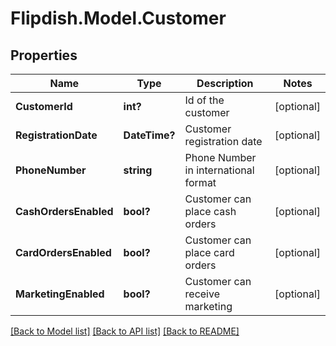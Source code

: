 # Flipdish.Model.Customer
## Properties

Name | Type | Description | Notes
------------ | ------------- | ------------- | -------------
**CustomerId** | **int?** | Id of the customer | [optional] 
**RegistrationDate** | **DateTime?** | Customer registration date | [optional] 
**PhoneNumber** | **string** | Phone Number in international format | [optional] 
**CashOrdersEnabled** | **bool?** | Customer can place cash orders | [optional] 
**CardOrdersEnabled** | **bool?** | Customer can place card orders | [optional] 
**MarketingEnabled** | **bool?** | Customer can receive marketing | [optional] 

[[Back to Model list]](../README.md#documentation-for-models) [[Back to API list]](../README.md#documentation-for-api-endpoints) [[Back to README]](../README.md)

